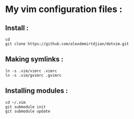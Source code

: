 My vim configuration files :
============================

Install :
---------

	cd 
	git clone https://github.com/alexdemirtdjian/dotvim.git

Making symlinks :
-----------------
	
	ln -s .vim/vimrc .vimrc
	ln -s .vim/gvimrc .gvimrc

Installing modules :
--------------------

	cd ~/.vim
	git submodule init
	git submodule update
